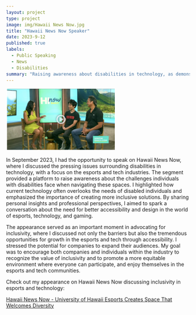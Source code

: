```yaml
---
layout: project
type: project
image: img/Hawaii News Now.jpg
title: "Hawaii News Now Speaker"
date: 2023-9-12
published: true
labels:
  - Public Speaking
  - News
  - Disabilities
summary: "Raising awareness about disabilities in technology, as demonstrated by appearance as a speaker on Hawaii News Now."
---
```


<div class="d-flex justify-content-center">
    <img class="img-fluid" src="../projects/NewsSpeaker.png" style="width: 300px; height: auto;">
</div>


In September 2023, I had the opportunity to speak on Hawaii News Now, where I discussed the pressing issues surrounding disabilities in technology, with a focus on the esports and tech industries. The segment provided a platform to raise awareness about the challenges individuals with disabilities face when navigating these spaces. I highlighted how current technology often overlooks the needs of disabled individuals and emphasized the importance of creating more inclusive solutions. By sharing personal insights and professional perspectives, I aimed to spark a conversation about the need for better accessibility and design in the world of esports, technology, and gaming.

The appearance served as an important moment in advocating for inclusivity, where I discussed not only the barriers but also the tremendous opportunities for growth in the esports and tech through accessibility. I stressed the potential for companies to expand their audiences. My goal was to encourage both companies and individuals within the industry to recognize the value of inclusivity and to promote a more equitable environment where everyone can participate, and enjoy themselves in the esports and tech communities.


<div class="portfolio-item">
    <p>Check out my appearance on Hawaii News Now discussing inclusivity in esports and technology:</p>
    <a href="https://www.hawaiinewsnow.com/video/2023/09/12/university-hawaii-esports-creates-space-that-welcomes-diversity-students/" target="_blank">
        Hawaii News Now - University of Hawaii Esports Creates Space That Welcomes Diversity
    </a>
</div>

